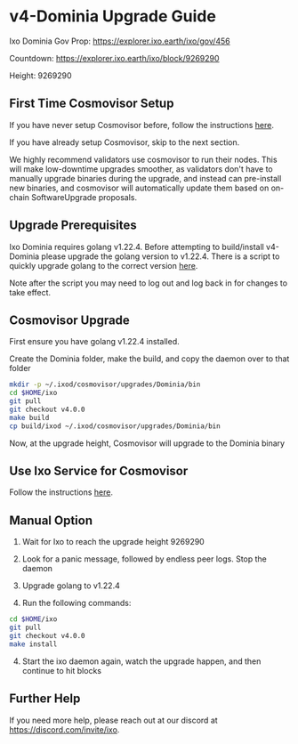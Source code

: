 # v4-Dominia Upgrade Guide

Ixo Dominia Gov Prop: <https://explorer.ixo.earth/ixo/gov/456>

Countdown: <https://explorer.ixo.earth/ixo/block/9269290>

Height: 9269290

## First Time Cosmovisor Setup

If you have never setup Cosmovisor before, follow the instructions [here](../v2/guide.md#first-time-cosmovisor-setup).

If you have already setup Cosmovisor, skip to the next section.

We highly recommend validators use cosmovisor to run their nodes. This
will make low-downtime upgrades smoother, as validators don't have to
manually upgrade binaries during the upgrade, and instead can
pre-install new binaries, and cosmovisor will automatically update them
based on on-chain SoftwareUpgrade proposals.

## Upgrade Prerequisites

Ixo Dominia requires golang v1.22.4. Before attempting to build/install v4-Dominia
please upgrade the golang version to v1.22.4. There is a script to quickly upgrade golang
to the correct version [here](upgrade_go_v1.22.4.sh).

Note after the script you may need to log out and log back in for changes to take effect.

## Cosmovisor Upgrade

First ensure you have golang v1.22.4 installed.

Create the Dominia folder, make the build, and copy the daemon over to that folder

```sh
mkdir -p ~/.ixod/cosmovisor/upgrades/Dominia/bin
cd $HOME/ixo
git pull
git checkout v4.0.0
make build
cp build/ixod ~/.ixod/cosmovisor/upgrades/Dominia/bin
```

Now, at the upgrade height, Cosmovisor will upgrade to the Dominia binary

## Use Ixo Service for Cosmovisor

Follow the instructions [here](../v2/guide.md#use-ixo-service-for-cosmovisor).

## Manual Option

1. Wait for Ixo to reach the upgrade height 9269290

2. Look for a panic message, followed by endless peer logs. Stop the daemon

3. Upgrade golang to v1.22.4

4. Run the following commands:

```sh
cd $HOME/ixo
git pull
git checkout v4.0.0
make install
```

4. Start the ixo daemon again, watch the upgrade happen, and then continue to hit blocks

## Further Help

If you need more help, please reach out at our discord at <https://discord.com/invite/ixo>.
